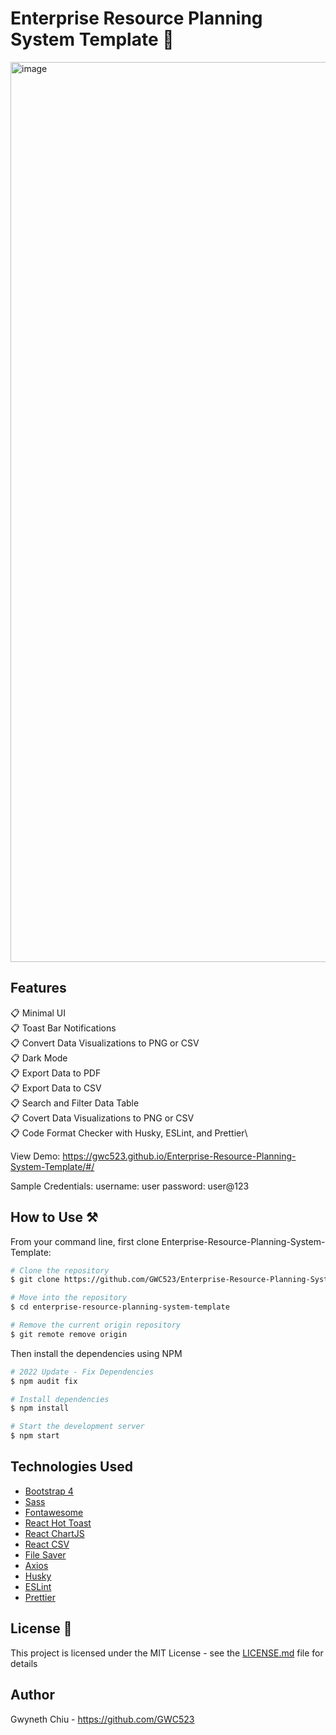 # Enterprise Resource Planning System Template 🏢

<img width="1440" alt="image" src="https://github.com/GWC523/Enterprise-Resource-Planning-System-Template/assets/56357171/126b34e2-644c-4ba4-8047-afd7d6551c03">


## Features

📋 Minimal UI\
📋 Toast Bar Notifications\
📋 Convert Data Visualizations to PNG or CSV\
📋 Dark Mode\
📋 Export Data to PDF\
📋 Export Data to CSV\
📋 Search and Filter Data Table\
📋 Covert Data Visualizations to PNG or CSV\
📋 Code Format Checker with Husky, ESLint, and Prettier\


View Demo: https://gwc523.github.io/Enterprise-Resource-Planning-System-Template/#/

Sample Credentials: 
     username: user
     password: user@123

## How to Use ⚒️

From your command line, first clone Enterprise-Resource-Planning-System-Template:

```bash
# Clone the repository
$ git clone https://github.com/GWC523/Enterprise-Resource-Planning-System-Template.git

# Move into the repository
$ cd enterprise-resource-planning-system-template

# Remove the current origin repository
$ git remote remove origin
```

Then install the dependencies using NPM

```bash
# 2022 Update - Fix Dependencies
$ npm audit fix

# Install dependencies
$ npm install

# Start the development server
$ npm start
```

## Technologies Used

- [Bootstrap 4](https://getbootstrap.com/docs/4.3/getting-started/introduction/)
- [Sass](https://sass-lang.com/documentation)
- [Fontawesome](https://fontawesome.com/docs)
- [React Hot Toast](https://react-hot-toast.com/)
- [React ChartJS](https://www.npmjs.com/package/react-chartjs-2)
- [React CSV](https://www.npmjs.com/package/react-csv)
- [File Saver](https://www.npmjs.com/package/file-saver)
- [Axios](https://www.npmjs.com/package/axios)
- [Husky](https://github.com/typicode/husky)
- [ESLint](https://eslint.org/docs/latest/)
- [Prettier](https://prettier.io/docs/en/index.html)

## License 📄

This project is licensed under the MIT License - see the [LICENSE.md](LICENSE.md) file for details

## Author

Gwyneth Chiu - https://github.com/GWC523
